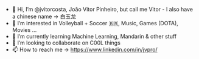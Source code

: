 - 👋 Hi, I’m @jvitorcosta, João Vitor Pinheiro, but call me Vitor - I also have a chinese name -> 白玉龙
- 👀 I’m interested in Volleyball + Soccer 🇧🇷, Music, Games (DOTA), Movies ...
- 🌱 I’m currently learning Machine Learning, Mandarin & other stuff
- 💞️ I’m looking to collaborate on C00L things
- 📫 How to reach me -> https://www.linkedin.com/in/jvpro/

<!---
jvitorcosta/jvitorcosta is a ✨ special ✨ repository because its `README.md` (this file) appears on your GitHub profile.
You can click the Preview link to take a look at your changes.
--->
